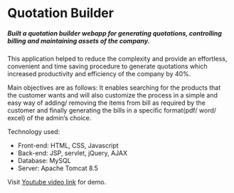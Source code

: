 # Quotation Builder

##### Built a quotation builder webapp for generating quotations, controlling billing and maintaining assets of the company.
This application helped to reduce the complexity and provide an effortless, convenient and time saving procedure to generate quotations which increased productivity and efficiency of the company by 40%.

Main objectives are as follows: It enables searching for the products that the customer wants and will also customize the process in a simple and easy way of adding/ removing the items from bill as required by the customer and finally generating the bills in a specific format(pdf/ word/ excel) of the admin’s choice.

Technology used:
* Front-end: HTML, CSS, Javascript
* Back-end: JSP, servlet, jQuery, AJAX
* Database: MySQL
* Server: Apache Tomcat 8.5


Visit [Youtube video link](https://www.youtube.com/watch?v=ICFIy9hLhN4) for demo.
